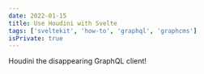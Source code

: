 ```yaml
---
date: 2022-01-15
title: Use Houdini with Svelte
tags: ['sveltekit', 'how-to', 'graphql', 'graphcms']
isPrivate: true
---
```


Houdini the disappearing GraphQL client!
